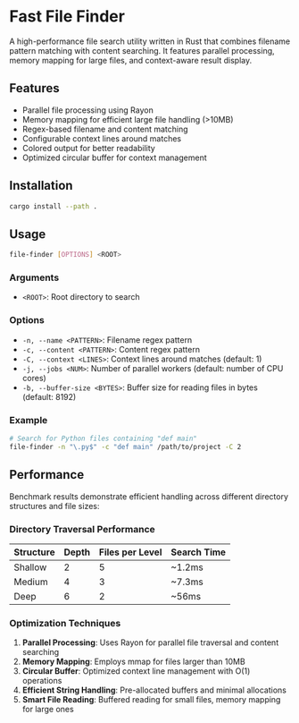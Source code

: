 # Fast File Finder

A high-performance file search utility written in Rust that combines filename pattern matching with content searching. It features parallel processing, memory mapping for large files, and context-aware result display.

## Features

- Parallel file processing using Rayon
- Memory mapping for efficient large file handling (>10MB)
- Regex-based filename and content matching
- Configurable context lines around matches
- Colored output for better readability
- Optimized circular buffer for context management

## Installation

```bash
cargo install --path .
```

## Usage

```bash
file-finder [OPTIONS] <ROOT>
```

### Arguments

- `<ROOT>`: Root directory to search

### Options

- `-n, --name <PATTERN>`: Filename regex pattern
- `-c, --content <PATTERN>`: Content regex pattern
- `-C, --context <LINES>`: Context lines around matches (default: 1)
- `-j, --jobs <NUM>`: Number of parallel workers (default: number of CPU cores)
- `-b, --buffer-size <BYTES>`: Buffer size for reading files in bytes (default: 8192)

### Example

```bash
# Search for Python files containing "def main"
file-finder -n "\.py$" -c "def main" /path/to/project -C 2
```

## Performance

Benchmark results demonstrate efficient handling across different directory structures and file sizes:

### Directory Traversal Performance

| Structure | Depth | Files per Level | Search Time |
|-----------|-------|----------------|-------------|
| Shallow   | 2     | 5              | ~1.2ms      |
| Medium    | 4     | 3              | ~7.3ms      |
| Deep      | 6     | 2              | ~56ms       |

### Optimization Techniques

1. **Parallel Processing**: Uses Rayon for parallel file traversal and content searching
2. **Memory Mapping**: Employs mmap for files larger than 10MB
3. **Circular Buffer**: Optimized context line management with O(1) operations
4. **Efficient String Handling**: Pre-allocated buffers and minimal allocations
5. **Smart File Reading**: Buffered reading for small files, memory mapping for large ones